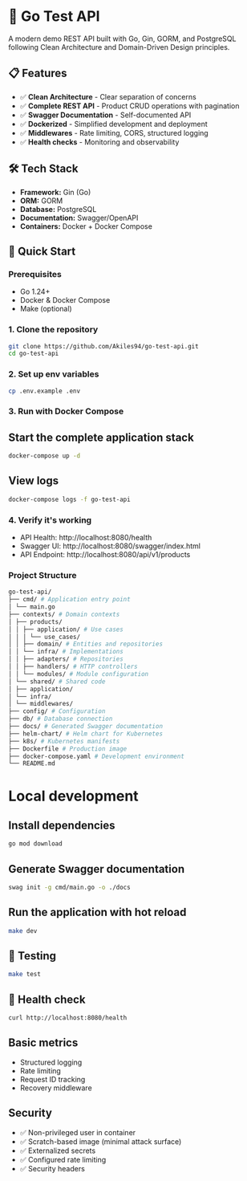 # 🚀 Go Test API

A modern demo REST API built with Go, Gin, GORM, and PostgreSQL following Clean Architecture and Domain-Driven Design principles.

## 📋 Features

- ✅ **Clean Architecture** - Clear separation of concerns
- ✅ **Complete REST API** - Product CRUD operations with pagination
- ✅ **Swagger Documentation** - Self-documented API
- ✅ **Dockerized** - Simplified development and deployment
- ✅ **Middlewares** - Rate limiting, CORS, structured logging
- ✅ **Health checks** - Monitoring and observability

## 🛠️ Tech Stack

- **Framework:** Gin (Go)
- **ORM:** GORM
- **Database:** PostgreSQL
- **Documentation:** Swagger/OpenAPI
- **Containers:** Docker + Docker Compose

## 🚀 Quick Start

### Prerequisites

- Go 1.24+
- Docker & Docker Compose
- Make (optional)

### 1. Clone the repository

```bash
git clone https://github.com/Akiles94/go-test-api.git
cd go-test-api
```

### 2. Set up env variables

```bash
cp .env.example .env
```

### 3. Run with Docker Compose

## Start the complete application stack

```bash
docker-compose up -d
```

## View logs

```bash
docker-compose logs -f go-test-api
```

### 4. Verify it's working

- API Health: http://localhost:8080/health
- Swagger UI: http://localhost:8080/swagger/index.html
- API Endpoint: http://localhost:8080/api/v1/products

### Project Structure

```bash
go-test-api/
├── cmd/ # Application entry point
│ └── main.go
├── contexts/ # Domain contexts
│ ├── products/
│ │ ├── application/ # Use cases
│ │ │ └── use_cases/
│ │ ├── domain/ # Entities and repositories
│ │ └── infra/ # Implementations
│ │ ├── adapters/ # Repositories
│ │ ├── handlers/ # HTTP controllers
│ │ └── modules/ # Module configuration
│ └── shared/ # Shared code
│ ├── application/
│ └── infra/
│ └── middlewares/
├── config/ # Configuration
├── db/ # Database connection
├── docs/ # Generated Swagger documentation
├── helm-chart/ # Helm chart for Kubernetes
├── k8s/ # Kubernetes manifests
├── Dockerfile # Production image
├── docker-compose.yaml # Development environment
└── README.md
```

# Local development

## Install dependencies

```bash
go mod download
```

## Generate Swagger documentation

```bash
swag init -g cmd/main.go -o ./docs
```

## Run the application with hot reload

```bash
make dev
```

## 🧪 Testing

```bash
make test
```

## 🧪 Health check

```bash
curl http://localhost:8080/health
```

## Basic metrics

- Structured logging
- Rate limiting
- Request ID tracking
- Recovery middleware

## Security

- ✅ Non-privileged user in container
- ✅ Scratch-based image (minimal attack surface)
- ✅ Externalized secrets
- ✅ Configured rate limiting
- ✅ Security headers
